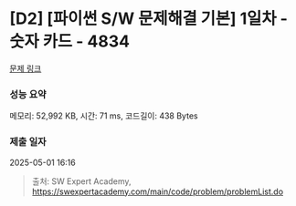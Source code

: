 # [D2] [파이썬 S/W 문제해결 기본] 1일차 - 숫자 카드 - 4834 

[문제 링크](https://swexpertacademy.com/main/code/problem/problemDetail.do?contestProbId=AWTLVouKpUgDFAVT) 

### 성능 요약

메모리: 52,992 KB, 시간: 71 ms, 코드길이: 438 Bytes

### 제출 일자

2025-05-01 16:16



> 출처: SW Expert Academy, https://swexpertacademy.com/main/code/problem/problemList.do